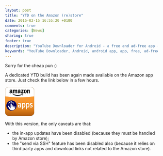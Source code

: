 ```yaml
---
layout: post
title: "YTD on the Amazon (re)store"
date: 2015-02-15 16:55:20 +0100
comments: true
categories: [News]
sharing: true
footer: true
description: "YouTube Downloader for Android - a free and ad-free app - new version"
keywords: "YouTube Downloader, Android, android app, app, free, ad-free, no ads, dentex, video, YouTube, downloader, FFmpeg, audio, music, video, extraction, mp3, easy, dentex, 1080p, 720p, HD, 3gp, webm, mp4, m4a, ogg, flv"
---
```

Sorry for the cheap pun :)

A dedicated YTD build has been again made available on the Amazon app store. Just check the link below in a few hours.

[![amazon_link](/images/others/amazon-icon.png)](http://www.amazon.com/gp/product/B00BGF3LFE)

With this version, the only caveats are that:
- the in-app updates have been disabled (because they must be handled by Amazon store);
- the "send via SSH" feature has been disabled also (because it relies on third party apps and download links not related to the Amazon store).
